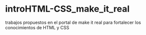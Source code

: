 # introHTML-CSS_make_it_real
trabajos propuestos en el portal de make it real para fortalecer los conocimientos de HTML y CSS

